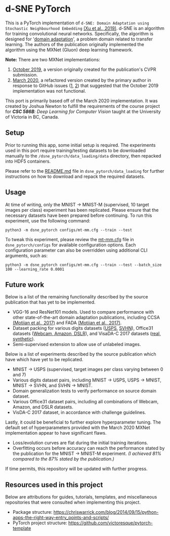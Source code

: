 # d-SNE PyTorch

This is a PyTorch implementation of `d-SNE: Domain Adaptation using Stochastic Neighbourhood Embedding` [(Xu et al., 2019)](https://arxiv.org/abs/1905.12775). d-SNE is an algorithm for training convolutional neural networks. Specifically, the algorithm is designed for '[domain adaptation](https://en.wikipedia.org/wiki/Domain_adaptation)', a problem domain related to transfer learning. The authors of the publication originally implemented the algorithm using the MXNet (Gluon) deep learning framework.

**Note:** There are two MXNet implementations: 

1. [October 2019](https://github.com/aws-samples/d-SNE), a version originally created for the publication's CVPR submission.
2. [March 2020](https://github.com/ShownX/d-SNE), a refactored version created by the primary author in response to GitHub issues ([1](https://github.com/aws-samples/d-SNE/issues/13), [2](https://github.com/aws-samples/d-SNE/issues/7)) that suggested that the October 2019 implementation was not functional. 

This port is primarily based off of the March 2020 implementation. It was created by Joshua Newton to fulfill the requirements of the course project for _**CSC 586B**: Deep Learning for Computer Vision_ taught at the University of Victoria in BC, Canada.

## Setup

Prior to running this app, some initial setup is required. The experiments used in this port require training/testing datasets to be downloaded manually to the `/dsne_pytorch/data_loading/data` directory, then repacked into HDF5 containers. 

Please refer to the [README.md](dsne_pytorch/data_loading/data/README.md) file in `dsne_pytorch/data_loading` for further instructions on how to download and repack the required datasets.

## Usage

At time of writing, only the MNIST -> MNIST-M (supervised, 10 target images per class) experiment has been replicated. Please ensure that the necessary datasets have been prepared before continuing. To run this experiment, use the following command: 

```
python3 -m dsne_pytorch configs/mt-mm.cfg --train --test
```

To tweak this experiment, please review the [mt-mm.cfg](/dsne_pytorch/configs/mt-mm.cfg) file in `dsne_pytorch/configs` for available configuration options. Each configuration parameter can also be overridden using additional CLI arguments, such as:

```
python3 -m dsne_pytorch configs/mt-mm.cfg --train --test --batch_size 100 --learning_rate 0.0001
```

## Future work

Below is a list of the remaining functionality described by the source publication that has yet to be implemented. 

* VGG-16 and ResNet101 models. Used to compare performance with other state-of-the-art domain adaptation publications, including CCSA [(Motiian et al., 2017)](https://arxiv.org/abs/1709.10190) and FADA [(Motiian et al., 2017)](https://arxiv.org/abs/1711.02536).
* Dataset packing for various digits datasets ([USPS](https://www.kaggle.com/bistaumanga/usps-dataset), [SVHN](http://ufldl.stanford.edu/housenumbers/)), Office31 datasets ([Webcam, Amazon, DSLR](https://people.eecs.berkeley.edu/~jhoffman/domainadapt/)), and VisaDA-C 2017 datasets ([real, synthetic](https://ai.bu.edu/visda-2017/)). 
* Semi-supervised extension to allow use of unlabeled images.

Below is a list of experiments described by the source publication which have which have yet to be replicated.
* MNIST -> USPS (supervised, target images per class varying between 0 and 7)
* Various digits dataset pairs, including MNIST -> USPS, USPS -> MNIST, MNIST -> SVHN, and SVHN -> MNIST.
* Domain generalization tests to verify performance on source domain dataset.
* Various Office31 dataset pairs, including all combinations of Webcam, Amazon, and DSLR datasets.
* VisDA-C 2017 dataset, in accordance with challenge guidelines.

Lastly, it could be beneficial to further explore hyperparameter tuning. The default set of hyperparameters provided with the March 2020 MXNet implementation appear to have significant flaws.
* Loss/evolution curves are flat during the initial training iterations.
* Overfitting occurs before accuracy can reach the performance stated by the publication for the MNIST -> MNIST-M experiment. _(I achieved 81% compared to the 87% stated by the publication.)_

If time permits, this repository will be updated with further progress.

## Resources used in this project

Below are attributions for guides, tutorials, templates, and miscellaneous repositories that were consulted when implementing this project. 

* Package structure: https://chriswarrick.com/blog/2014/09/15/python-apps-the-right-way-entry_points-and-scripts/
* PyTorch project structure: https://github.com/victoresque/pytorch-template
